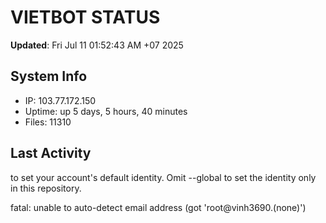 # VIETBOT STATUS
**Updated**: Fri Jul 11 01:52:43 AM +07 2025

## System Info
- IP: 103.77.172.150
- Uptime: up 5 days, 5 hours, 40 minutes
- Files: 11310

## Last Activity

to set your account's default identity.
Omit --global to set the identity only in this repository.

fatal: unable to auto-detect email address (got 'root@vinh3690.(none)')
